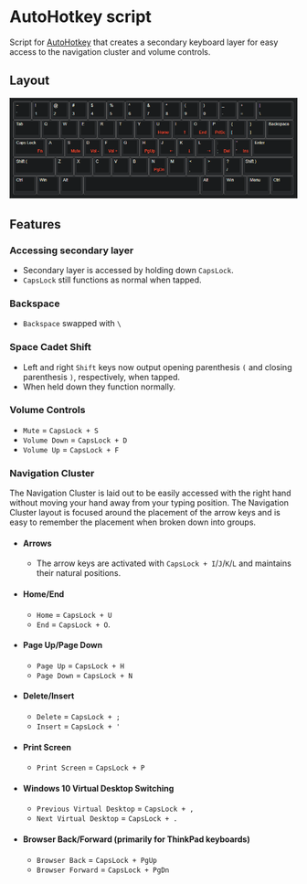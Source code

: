# AutoHotkey script
Script for [AutoHotkey](https://www.autohotkey.com/) that creates a secondary keyboard layer for easy access to the navigation cluster and volume controls.
## Layout
![Layout Image](./layout.png)
## Features
### Accessing secondary layer
* Secondary layer is accessed by holding down `CapsLock`.
* `CapsLock` still functions as normal when tapped.
### Backspace
* `Backspace` swapped with `\`
### Space Cadet Shift
* Left and right `Shift` keys now output opening parenthesis `(` and closing parenthesis `)`, respectively, when tapped.
* When held down they function normally.
### Volume Controls
  * `Mute` = `CapsLock + S`
  * `Volume Down` = `CapsLock + D`
  * `Volume Up` = `CapsLock + F`
### Navigation Cluster
The Navigation Cluster is laid out to be easily accessed with the right hand without moving your hand away from your typing position. The Navigation Cluster layout is focused around the placement of the arrow keys and is easy to remember the placement when broken down into groups.
* #### Arrows 
  * The arrow keys are activated with `CapsLock + I`/`J`/`K`/`L` and maintains their natural positions.
* #### Home/End
  * `Home` = `CapsLock + U`
  * `End` = `CapsLock + O`.
* #### Page Up/Page Down
  * `Page Up` = `CapsLock + H` 
  * `Page Down` = `CapsLock + N`
* #### Delete/Insert
  * `Delete` = `CapsLock + ;`
  * `Insert` = `CapsLock + '`
* #### Print Screen
  * `Print Screen` = `CapsLock + P`
* #### Windows 10 Virtual Desktop Switching
  * `Previous Virtual Desktop` = `CapsLock + ,`
  * `Next Virtual Desktop` = `CapsLock + .`
* #### Browser Back/Forward (primarily for ThinkPad keyboards)
  * `Browser Back` = `CapsLock + PgUp`
  * `Browser Forward` = `CapsLock + PgDn`